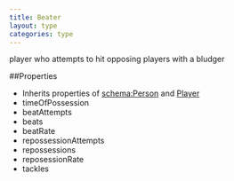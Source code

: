 ```yaml
---
title: Beater
layout: type
categories: type
---
```


player who attempts to hit opposing players with a bludger

##Properties

*   Inherits properties of [schema:Person](http://schema.org/Person) and [Player](Player)
*   timeOfPossession
*   beatAttempts
*   beats
*   beatRate
*   repossessionAttempts
*   repossessions
*   reposessionRate
*   tackles

